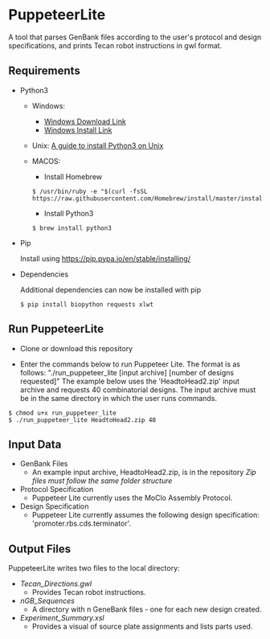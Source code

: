 # PuppeteerLite

A tool that parses GenBank files according to the user's protocol and design specifications, and prints Tecan robot instructions in gwl format.

## Requirements

- Python3
    * Windows:   
        * [Windows Download Link](https://www.python.org/downloads/)
        * [Windows Install Link](https://www.howtogeek.com/197947/how-to-install-python-on-windows/)

    * Unix:
    [A guide to install Python3 on Unix](http://docs.python-guide.org/en/latest/starting/install3/linux/)

    * MACOS:
      * Install Homebrew
      ```
      $ /usr/bin/ruby -e "$(curl -fsSL https://raw.githubusercontent.com/Homebrew/install/master/install)"
      ```
      * Install Python3
      ```
      $ brew install python3
      ```

- Pip

    Install using https://pip.pypa.io/en/stable/installing/


- Dependencies

    Additional dependencies can now be installed with pip

    ```
    $ pip install biopython requests xlwt
    ```

## Run PuppeteerLite

- Clone or download this repository    

- Enter the commands below to run Puppeteer Lite.
The format is as follows:  "./run_puppeteer_lite  [input archive] [number of designs requested]"
The example below uses the 'HeadtoHead2.zip' input archive and requests 40 combinatorial designs.
The input archive must be in the same directory in which the user runs commands.
```
$ chmod u+x run_puppeteer_lite
$ ./run_puppeteer_lite HeadtoHead2.zip 40
```


## Input Data

- GenBank Files
  - An example input archive, HeadtoHead2.zip, is in the repository
  *Zip files must follow the same folder structure*
- Protocol Specification
  - Puppeteer Lite currently uses the MoClo Assembly Protocol.
- Design Specification
  - Puppeteer Lite currently assumes the following design specification: 'promoter.rbs.cds.terminator'.

## Output Files

PuppeteerLite writes two files to the local directory:
- *Tecan_Directions.gwl*
  - Provides Tecan robot instructions.
- *nGB_Sequences*
  - A directory with n GeneBank files - one for each new design created.
- *Experiment_Summary.xsl*
  - Provides a visual of source plate assignments and lists parts used.
